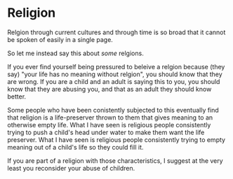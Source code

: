 # Religion

Relgion through current cultures and through time is so broad that it cannot be spoken of easily in a single page.

So let me instead say this about *some* relgions.

If you ever find yourself being pressured to beleive a relgion because (they say) "your life has no meaning without relgion",
you should know that they are wrong.  If you are a child and an adult is saying this to you, you should know that they are abusing you, and that
as an adult they should know better.

Some people who have been conistently subjected to this eventually find that religion is a life-preserver thrown to them 
that gives meaning to an otherwise empty life.   What I have seen is religious people consistently trying to push a child's head under water
to make them want the life preserver.  What I have seen is religious people consistently trying to empty meaning out of a child's life
so they could fill it.

If you are part of a religion with those characteristics, I suggest at the very least you reconsider your abuse of children.

